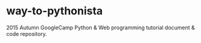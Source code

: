 # way-to-pythonista
2015 Autumn GoogleCamp Python &amp; Web programming tutorial document &amp; code repository.
